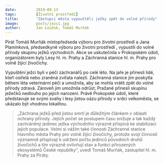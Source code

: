 ```yaml
---
date:         2019-09-13
tags:         [Životní prostředí]
title:        "Zástupci města vypouštěli ježky zpět do volné přírody"
image: 	      posts/jezci.jpg
author:       Jan Loužek, Tomáš Murňák
---
```


Pirát Tomáš Murňák místopředseda  výboru pro životní prostředí a Jana Plamínková, předsedkyně výboru pro životni prostředí , vypustili do volné přírody skupinu ježků východních. Akce se uskutečnila v Prokopském údolí, organizátorem byly Lesy hl. m. Prahy a Záchranná stanice hl. m. Prahy pro volně žijící živočichy.

Vypuštění ježci byli v péči záchranářů po celé léto. Na jaře je přinesli lidé, kteří osiřelá nebo zraněná zvířata nalezli. Záchranná stanice jim poskytla během léta veterinární péči a umožnila, aby se mohla vrátit zpět do volné přírody zdravá. Zároveň jim umožnila odrůst; Pražané přinesli skupinu ježečků nedlouho po jejich narození. Právě Prokopské údolí, které představuje se svými svahy i lesy jistou oázu přírody v srdci velkoměsta, se ukázalo být vhodnou lokalitou. 

> „Záchrana ježků před jistou smrtí je důležitým článkem v oblasti ochrany přírody. Jejich počet se postupem času snižuje a tak každý zachráněný jedinec ježka východního výrazně přispívá ke stabilizaci jejich populace. Velmi si vážím také činnosti Záchranné stanice hlavního města Prahy pro volně žijící živočichy, protože svojí činností významně přispívají k udržení počtu jedinců původních druhů živočichů a tím výrazně ovlivňují stav a funkci přirozených ekosystémů České republiky“, uvedl Tomáš Murňák, zastupitel hl. m. Prahy za Piráty. 

